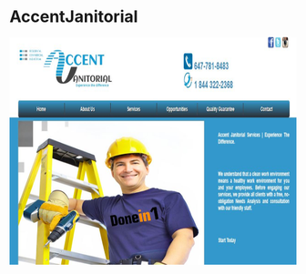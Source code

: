 # AccentJanitorial

<center><img src="https://github.com/argertboja/AccentJanitorial/blob/master/images/screenshot.JPG" width="800" height="400"></center><br>
